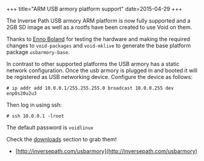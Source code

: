 +++
title="ARM USB armory platform support"
date=2015-04-29
+++

The Inverse Path USB armory ARM platform is now fully supported and a 2GB SD image as well
as a rootfs have been created to use Void on them.

Thanks to [Enno Boland](http://twitter.com/Gottox) for testing the hardware and
making the required changes to `void-packages` and `void-mklive` to generate the
base platform package `usbarmory-base`.

In contrast to other supported platforms the USB armory has a static network
configuration. Once the usb armory is plugged in and booted it will be registered
as USB networking device. Configure the device as follows:

    # ip addr add 10.0.0.1/255.255.255.0 broadcast 10.0.0.255 dev enp0s20u2u3

Then log in using ssh:

    # ssh 10.0.0.1 -lroot

The default password is ```voidlinux```

Check the [downloads](http://www.voidlinux.eu/download/) section to grab them!

- [http://inversepath.com/usbarmory](http://inversepath.com/usbarmory)
